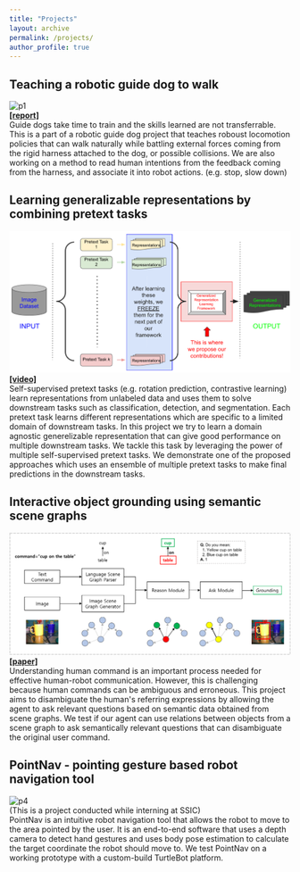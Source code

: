 ```yaml
---
title: "Projects"
layout: archive
permalink: /projects/
author_profile: true
---
```


## Teaching a robotic guide dog to walk 
![p1](../assets/images/eval_ours.gif)  
__[[report]](https://drive.google.com/file/d/1SOTqZE1FKn_cMCLk0z0W3LTs_vG2VwrT/view?usp=sharing)__  
Guide dogs take time to train and the skills learned are not transferrable. This is a part of a robotic guide dog project that teaches roboust locomotion policies that can walk naturally while battling external forces coming from the rigid harness attached to the dog, or possible collisions. We are also working on a method to read human intentions from the feedback coming from the harness, and associate it into robot actions. (e.g. stop, slow down)

## Learning generalizable representations by combining pretext tasks
![p2](../assets/images/p2_model.png)
__[[video]](https://youtu.be/HOde50FdKD8)__  
Self-supervised pretext tasks (e.g. rotation prediction, contrastive learning) learn representations from unlabeled data and uses them to solve downstream tasks such as classification, detection, and segmentation. Each pretext task learns different representations which are specific to a limited domain of downstream tasks. In this project we try to learn a domain agnostic generelizable representation that can give good performance on multiple downstream tasks. We tackle this task by leveraging the power of multiple self-supervised pretext tasks. We demonstrate one of the proposed approaches which uses an ensemble of multiple pretext tasks to make final predictions in the downstream tasks. 

## Interactive object grounding using semantic scene graphs
![p3](../assets/images/model_structure.png)
__[[paper]](https://arxiv.org/abs/2201.01901)__  
Understanding human command is an important process needed for effective human-robot communication. However, this is challenging because human commands can be ambiguous and erroneous. This project aims to disambiguate the human's referring expressions by allowing the agent to ask relevant questions based on semantic data obtained from scene graphs. We test if our agent can use relations between objects from a scene graph to ask semantically relevant questions that can disambiguate the original user command.

## PointNav - pointing gesture based robot navigation tool
![p4](../assets/images/pointnav.gif)  
(This is a project conducted while interning at SSIC)  
PointNav is an intuitive robot navigation tool that allows the robot to move to the area pointed by the user. It is an end-to-end software that uses a depth camera to detect hand gestures and uses body pose estimation to calculate the target coordinate the robot should move to. We test PointNav on a working prototype with a custom-build TurtleBot platform. 